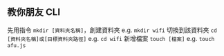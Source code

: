 ## 教你朋友 CLI
先用指令 `mkdir [資料夾名稱]`，創建資料夾
e.g. `mkdir wifi`
切換到該資料夾 `cd [資料夾名稱]或[目標資料夾路徑]`
e.g. `cd wifi`
新增檔案 `touch [檔案]`
e.g. `touch afu.js` 
